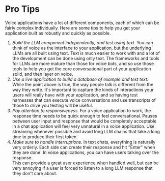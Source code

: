 # Pro Tips

Voice applications have a lot of different components, each of which can be fairly complex individually.  Here are some 
tips to help you get your application built as robustly and quickly as possible.

1. *Build the LLM component independently, and test using text.*  You can think of voice as the interface to your
   application, but the underlying LLMs are all built using text.  Text is much easier to work with and a lot of the 
   development can be done using only text.  The frameworks and tools for LLMs are more mature than those for voice bots,
   and so use those tools to help you get the core conversational part of your application solid, and then layer on voice.
2. *Use a live application to build a database of example and test text.*  While the point above is true, the way people 
  talk is different from the way they write.  It's important to capture the kinds of interactions your users will really 
  have with your application, and so having test harnesses that can execute voice conversations and use transcripts of 
  those to drive you testing will be useful.
3. *Pay attention to responsiveness.*  For a voice application to work, the response time needs to be quick enough to
  feel conversational.  Pauses between user input and response that would be completely acceptable in a chat application
  will feel very unnatural in a voice application.  Use streaming whenever possible and avoid long LLM chains that take a 
  long time to produce their first token.
4. *Make sure to handle interruptions.*  In text chats, everything is naturally very orderly.  Each side can create their 
  response and hit "Enter" when they are done.  In voice applications, you can have users talking over the response.  
  This can provide a great user experience when handled well, but can be very annoying if a user is forced to listen to 
  a long LLM response that they don't care about.   
